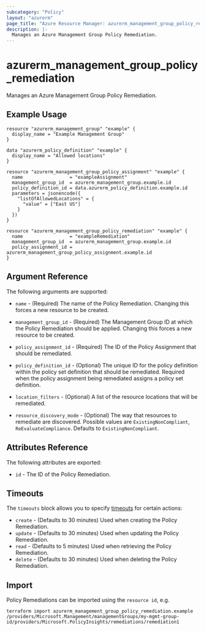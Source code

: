 ```yaml
---
subcategory: "Policy"
layout: "azurerm"
page_title: "Azure Resource Manager: azurerm_management_group_policy_remediation"
description: |-
  Manages an Azure Management Group Policy Remediation.
---
```


# azurerm_management_group_policy_remediation

Manages an Azure Management Group Policy Remediation.

## Example Usage

```hcl
resource "azurerm_management_group" "example" {
  display_name = "Example Management Group"
}

data "azurerm_policy_definition" "example" {
  display_name = "Allowed locations"
}

resource "azurerm_management_group_policy_assignment" "example" {
  name                 = "exampleAssignment"
  management_group_id  = azurerm_management_group.example.id
  policy_definition_id = data.azurerm_policy_definition.example.id
  parameters = jsonencode({
    "listOfAllowedLocations" = {
      "value" = ["East US"]
    }
  })
}

resource "azurerm_management_group_policy_remediation" "example" {
  name                 = "exampleRemediation"
  management_group_id  = azurerm_management_group.example.id
  policy_assignment_id = azurerm_management_group_policy_assignment.example.id
}
```

## Argument Reference

The following arguments are supported:

* `name` - (Required) The name of the Policy Remediation. Changing this forces a new resource to be created.

* `management_group_id` - (Required) The Management Group ID at which the Policy Remediation should be applied. Changing this forces a new resource to be created.

* `policy_assignment_id` - (Required) The ID of the Policy Assignment that should be remediated.

* `policy_definition_id` - (Optional) The unique ID for the policy definition within the policy set definition that should be remediated. Required when the policy assignment being remediated assigns a policy set definition.

* `location_filters` - (Optional) A list of the resource locations that will be remediated.

* `resource_discovery_mode` - (Optional) The way that resources to remediate are discovered. Possible values are `ExistingNonCompliant`, `ReEvaluateCompliance`. Defaults to `ExistingNonCompliant`.

## Attributes Reference

The following attributes are exported:

* `id` - The ID of the Policy Remediation.

## Timeouts

The `timeouts` block allows you to specify [timeouts](https://www.terraform.io/language/resources/syntax#operation-timeouts) for certain actions:

* `create` - (Defaults to 30 minutes) Used when creating the Policy Remediation.
* `update` - (Defaults to 30 minutes) Used when updating the Policy Remediation.
* `read` - (Defaults to 5 minutes) Used when retrieving the Policy Remediation.
* `delete` - (Defaults to 30 minutes) Used when deleting the Policy Remediation.


## Import

Policy Remediations can be imported using the `resource id`, e.g.

```shell
terraform import azurerm_management_group_policy_remediation.example /providers/Microsoft.Management/managementGroups/my-mgmt-group-id/providers/Microsoft.PolicyInsights/remediations/remediation1
```
